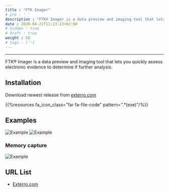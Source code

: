 ```yaml
---
title : "FTK-Imager"
# pre : ' '
description : "FTK® Imager is a data preview and imaging tool that lets you quickly assess electronic evidence to determine if further analysis."
date : 2020-04-21T11:23:23+02:00
# hidden : true
# draft : true
weight : 50
# tags : ['']
---
```


---

FTK® Imager is a data preview and imaging tool that lets you quickly assess electronic evidence to determine if further analysis.

## Installation

Download newest release from [exterro.com](https://www.exterro.com/digital-forensics-software/ftk-imager)

{{%resources fa_icon_class="far fa-file-code" pattern=".*(exe)"/%}}

## Examples

![Example](images/example-1.png)
![Example](images/example-2.png)

### Memory capture

![Example](images/example-3.png)

## URL List

- [Exterro.com](https://www.exterro.com)
